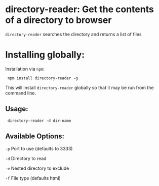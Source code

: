 # directory-reader: Get the contents of a directory to browser

`directory-reader` searches the directory and returns a list of files 

# Installing globally:

Installation via `npm`:

     npm install directory-reader -g

This will install `directory-reader` globally so that it may be run from the command line.

## Usage:

     directory-reader -d dir-name

## Available Options:

`-p` Port to use (defaults to 3333)

`-d` Directory to read

`-e` Nested directory to exclude

`-f` File type (defaults html)